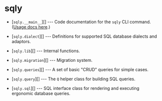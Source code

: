 # sqly

* [`sqly.__main__`][] --- Code documentation for the `sqly` CLI command. ([Usage docs
  here](../cli.md).)

* [`sqly.dialect`][] --- Definitions for supported SQL database dialects and adaptors.

* [`sqly.lib`][] --- Internal functions.

* [`sqly.migration`][] --- Migration system.

* [`sqly.queries`][] --- A set of basic "CRUD" queries for simple cases.

* [`sqly.query`][] --- The `Q` helper class for building SQL queries.

* [`sqly.sql`][] --- SQL interface class for rendering and executing ergonomic database
  queries.

